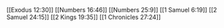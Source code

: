 [[Exodus 12:30]]
[[Numbers 16:46]]
[[Numbers 25:9]]
[[1 Samuel 6:19]]
[[2 Samuel 24:15]]
[[2 Kings 19:35]]
[[1 Chronicles 27:24]]
